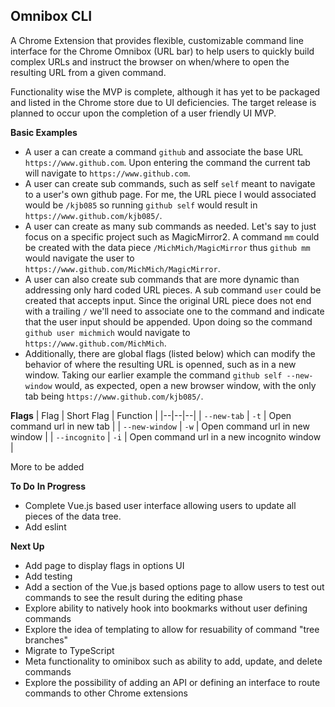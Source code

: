## **Omnibox CLI**

A Chrome Extension that provides flexible, customizable command line interface for the Chrome Omnibox (URL bar) to help users to quickly build complex URLs and instruct the browser on when/where to open the resulting URL from a given command.

Functionality wise the MVP is complete, although it has yet to be packaged and listed in the Chrome store due to UI deficiencies. The target release is planned to occur upon the completion of a user friendly UI MVP.

**Basic Examples**
 - A user a can create a command `github` and associate the base URL `https://www.github.com`. Upon entering the command the current tab will navigate to `https://www.github.com`.
 - A user can create sub commands, such as self `self` meant to navigate to a user's own github page. For me, the URL piece I would associated would be `/kjb085` so running `github self` would result in `https://www.github.com/kjb085/`.
 - A user can create as many sub commands as needed. Let's say to just focus on a specific project such as MagicMirror2. A command `mm` could be created with the data piece `/MichMich/MagicMirror` thus `github mm` would navigate the user to `https://www.github.com/MichMich/MagicMirror`.
 - A user can also create sub commands that are more dynamic than addressing only hard coded URL pieces. A sub command `user` could be created that accepts input. Since the original URL piece does not end with a trailing `/` we'll need to associate one to the command and indicate that the user input should be appended. Upon doing so the command `github user michmich` would navigate to `https://www.github.com/MichMich`.
 - Additionally, there are global flags (listed below) which can modify the behavior of where the resulting URL is openned, such as in a new window. Taking our earlier example the command `github self --new-window` would, as expected, open a new browser window, with the only tab being `https://www.github.com/kjb085/`.

**Flags**
| Flag | Short Flag | Function |
|--|--|--|
| `--new-tab` | `-t` | Open command url in new tab |
| `--new-window` | `-w` | Open command url in new window |
| `--incognito` | `-i` | Open command url in a new incognito window |

More to be added

**To Do**
__In Progress__
 - Complete Vue.js based user interface allowing users to update all pieces of the data tree.
 - Add eslint

__Next Up__
 - Add page to display flags in options UI
 - Add testing
 - Add a section of the Vue.js based options page to allow users to test out commands to see the result during the editing phase
 - Explore ability to natively hook into bookmarks without user defining commands
 - Explore the idea of templating to allow for resuability of command "tree branches"
 - Migrate to TypeScript
 - Meta functionality to ominibox such as ability to add, update, and delete commands
 - Explore the possibility of adding an API or defining an interface to route commands to other Chrome extensions
